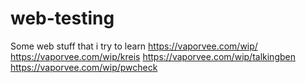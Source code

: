 # web-testing
Some web stuff that i try to learn
https://vaporvee.com/wip/
https://vaporvee.com/wip/kreis
https://vaporvee.com/wip/talkingben
https://vaporvee.com/wip/pwcheck
